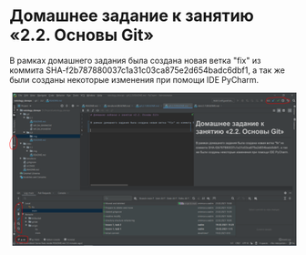 # Домашнее задание к занятию «2.2. Основы Git»

В рамках домашнего задания была создана новая ветка "fix" из коммита SHA-f2b787880037c1a31c03ca875e2d654badc6dbf1, а так же были созданы некоторые изменения при помощи IDE PyCharm.

![changed_with_ide](img/netology.ide.git.changes.png)
